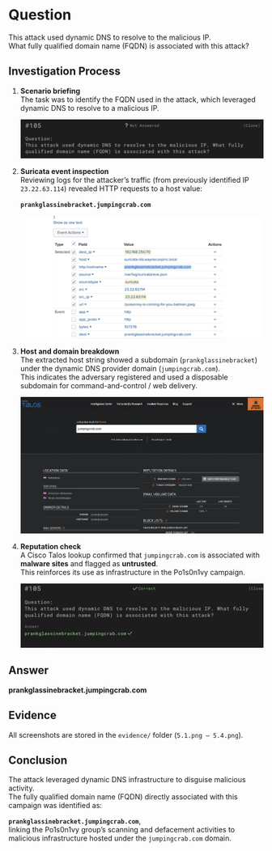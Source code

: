 # Question

This attack used dynamic DNS to resolve to the malicious IP.  
What fully qualified domain name (FQDN) is associated with this attack?


## Investigation Process

1. **Scenario briefing**  
   The task was to identify the FQDN used in the attack, which leveraged dynamic DNS to resolve to a malicious IP.

   ![Question context](evidence/5.1.png)

2. **Suricata event inspection**  
   Reviewing logs for the attacker’s traffic (from previously identified IP `23.22.63.114`) revealed HTTP requests to a host value:  

   **`prankglassinebracket.jumpingcrab.com`**

   ![Suricata event details](evidence/5.2.png)

3. **Host and domain breakdown**  
   The extracted host string showed a subdomain (`prankglassinebracket`) under the dynamic DNS provider domain (`jumpingcrab.com`).  
   This indicates the adversary registered and used a disposable subdomain for command-and-control / web delivery.  

   ![Host breakdown evidence](evidence/5.3.png)

4. **Reputation check**  
   A Cisco Talos lookup confirmed that `jumpingcrab.com` is associated with **malware sites** and flagged as **untrusted**.  
   This reinforces its use as infrastructure in the Po1s0n1vy campaign.  

   ![Talos reputation check](evidence/5.4.png)


## Answer

**prankglassinebracket.jumpingcrab.com**


## Evidence

All screenshots are stored in the `evidence/` folder (`5.1.png – 5.4.png`).


## Conclusion

The attack leveraged dynamic DNS infrastructure to disguise malicious activity.  
The fully qualified domain name (FQDN) directly associated with this campaign was identified as:  

**`prankglassinebracket.jumpingcrab.com`**,  
linking the Po1s0n1vy group’s scanning and defacement activities to malicious infrastructure hosted under the `jumpingcrab.com` domain.
